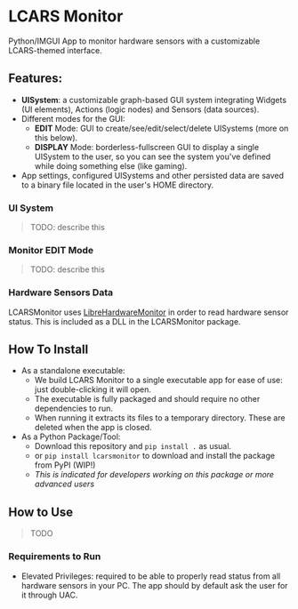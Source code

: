 # LCARS Monitor
Python/IMGUI App to monitor hardware sensors with a customizable LCARS-themed interface.

## Features:
* **UISystem**: a customizable graph-based GUI system integrating Widgets (UI elements), Actions (logic nodes) and Sensors (data sources).
* Different modes for the GUI:
    * **EDIT** Mode: GUI to create/see/edit/select/delete UISystems (more on this below).
    * **DISPLAY** Mode: borderless-fullscreen GUI to display a single UISystem to the user, so you can see the system you've defined while doing something else (like gaming).
* App settings, configured UISystems and other persisted data are saved to a binary file located in the user's HOME directory.

### UI System
> TODO: describe this

### Monitor EDIT Mode
> TODO: describe this


### Hardware Sensors Data
LCARSMonitor uses [LibreHardwareMonitor](https://github.com/LibreHardwareMonitor/LibreHardwareMonitor) in order to read hardware sensor status.
This is included as a DLL in the LCARSMonitor package.


## How To Install
* As a standalone executable:
    * We build LCARS Monitor to a single executable app for ease of use: just double-clicking it will open.
    * The executable is fully packaged and should require no other dependencies to run.
    * When running it extracts its files to a temporary directory. These are deleted when the app is closed.
* As a Python Package/Tool:
    * Download this repository and `pip install .` as usual.
    * or `pip install lcarsmonitor` to download and install the package from PyPI (WIP!)
    * *This is indicated for developers working on this package or more advanced users*


## How to Use
> TODO

### Requirements to Run
* Elevated Privileges: required to be able to properly read status from all hardware sensors in your PC. The app should by default ask the user for it through UAC.